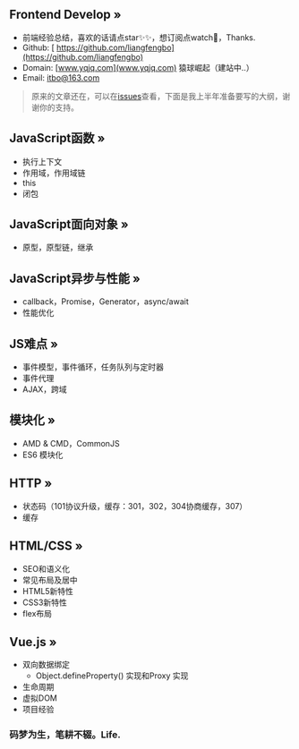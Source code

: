 ## Frontend Develop »
- 前端经验总结，喜欢的话请点star✨✨，想订阅点watch🎉，Thanks.
- Github: [ https://github.com/liangfengbo](https://github.com/liangfengbo)
- Domain: [www.yqjq.com](www.yqjq.com) 猿球崛起（建站中..） 
- Email: itbo@163.com

> 原来的文章还在，可以在[issues](https://github.com/liangfengbo/frontend-develop/issues)查看，下面是我上半年准备要写的大纲，谢谢你的支持。


## JavaScript函数 »
- 执行上下文
- 作用域，作用域链
- this
- 闭包

## JavaScript面向对象 »
- 原型，原型链，继承

## JavaScript异步与性能 »
- callback，Promise，Generator，async/await
- 性能优化

## JS难点 »
- 事件模型，事件循环，任务队列与定时器
- 事件代理
- AJAX，跨域

## 模块化 »
- AMD & CMD，CommonJS
- ES6 模块化

## HTTP »
- 状态码（101协议升级，缓存：301，302，304协商缓存，307）
- 缓存

## HTML/CSS »
- SEO和语义化
- 常见布局及居中
- HTML5新特性
- CSS3新特性
- flex布局

## Vue.js »
- 双向数据绑定
    - Object.defineProperty() 实现和Proxy 实现
- 生命周期
- 虚拟DOM
- 项目经验
  
### 码梦为生，笔耕不辍。Life.

